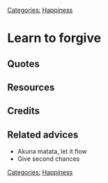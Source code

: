 [Categories:](../Categories/index.md) [Happiness](../Categories/Happiness.md)
# Learn to forgive


## Quotes

## Resources

## Credits

## Related advices

- Akuna matata, let it flow
- Give second chances

[Categories:](../Categories/index.md) [Happiness](../Categories/Happiness.md)
